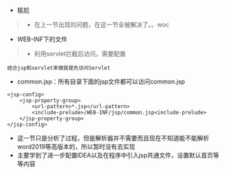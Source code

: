 *	尴尬
>	*	在上一节出现的问题，在这一节全被解决了。。woc


*	WEB-INF下的文件
>	*	利用servlet拦截后访问，需要配置
```
结合jsp和servlet来做就是先访问Servlet
```

*	common.jsp：所有目录下面的jsp文件都可以访问common.jsp
```
<jsp-config>
	<jsp-property-group>
		<url-pattern>*.jsp</url-pattern>
		<include-prelude>/WEB-INF/jsp/common.jsp<include-prelude>
	</jsp-property-group>
</jsp-config>
```
*	这一节只是分析了过程，但是解析器并不需要而且现在不知道能不能解析word2019等高版本的，所以暂时没有去实现
*	主要学到了进一步配置IDEA以及在程序中引入jsp共通文件，设置默认首页等等内容
